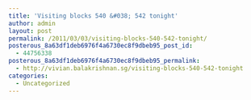 ```yaml
---
title: 'Visiting blocks 540 &#038; 542 tonight'
author: admin
layout: post
permalink: /2011/03/03/visiting-blocks-540-542-tonight/
posterous_8a63df1deb6976f4a6730ec8f9dbeb95_post_id:
  - 44756338
posterous_8a63df1deb6976f4a6730ec8f9dbeb95_permalink:
  - http://vivian.balakrishnan.sg/visiting-blocks-540-542-tonight
categories:
  - Uncategorized
---
```

